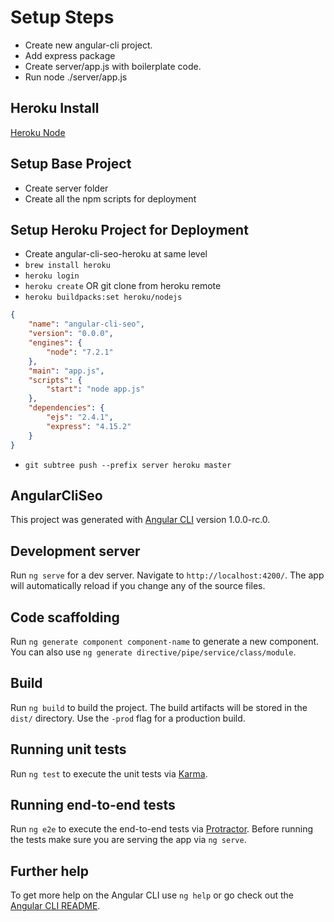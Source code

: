 # Setup Steps

- Create new angular-cli project.
- Add express package
- Create server/app.js with boilerplate code.
- Run node ./server/app.js

## Heroku Install

[Heroku Node](https://devcenter.heroku.com/articles/getting-started-with-nodejs#deploy-the-app)

## Setup Base Project

- Create server folder
- Create all the npm scripts for deployment

## Setup Heroku Project for Deployment

- Create angular-cli-seo-heroku at same level
- `brew install heroku`
- `heroku login`
- `heroku create` OR git clone from heroku remote
- `heroku buildpacks:set heroku/nodejs`


```json
{
    "name": "angular-cli-seo",
    "version": "0.0.0",
    "engines": {
        "node": "7.2.1"
    },
    "main": "app.js",
    "scripts": {
        "start": "node app.js"
    },
    "dependencies": {
        "ejs": "2.4.1",
        "express": "4.15.2"
    }
}
```

- `git subtree push --prefix server heroku master`

## AngularCliSeo

This project was generated with [Angular CLI](https://github.com/angular/angular-cli) version 1.0.0-rc.0.

## Development server

Run `ng serve` for a dev server. Navigate to `http://localhost:4200/`. The app will automatically reload if you change any of the source files.

## Code scaffolding

Run `ng generate component component-name` to generate a new component. You can also use `ng generate directive/pipe/service/class/module`.

## Build

Run `ng build` to build the project. The build artifacts will be stored in the `dist/` directory. Use the `-prod` flag for a production build.

## Running unit tests

Run `ng test` to execute the unit tests via [Karma](https://karma-runner.github.io).

## Running end-to-end tests

Run `ng e2e` to execute the end-to-end tests via [Protractor](http://www.protractortest.org/).
Before running the tests make sure you are serving the app via `ng serve`.

## Further help

To get more help on the Angular CLI use `ng help` or go check out the [Angular CLI README](https://github.com/angular/angular-cli/blob/master/README.md).

